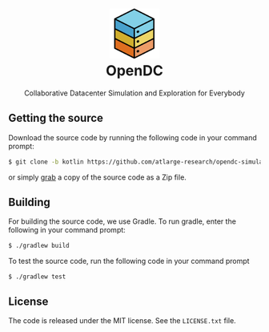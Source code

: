 <h1 align="center">
  <img src="misc/artwork/logo.png" width="100" alt="OpenDC Simulator">
  <br>
  OpenDC
</h1>
<p align="center">
Collaborative Datacenter Simulation and Exploration for Everybody
</p>

## Getting the source
Download the source code by running the following code in your command prompt:
```sh
$ git clone -b kotlin https://github.com/atlarge-research/opendc-simulator.git
```
or simply [grab](https://github.com/atlarge-research/opendc-simulator/archive/kotlin.zip) a copy of the source code as a Zip file.

## Building
For building the source code, we use Gradle. To run gradle, enter the following
in your command prompt:
```sh
$ ./gradlew build
```
To test the source code, run the following code in your command prompt
```
$ ./gradlew test
```

## License
The code is released under the MIT license. See the `LICENSE.txt` file.
